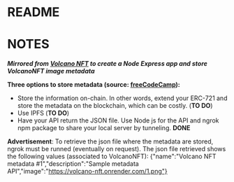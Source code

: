 # README

# NOTES

***Mirrored from [Volcano NFT](https://github.com/binghy/volcanoNFT) to create a Node Express app and store VolcanoNFT image metadata***

**Three options to store metadata (source: [freeCodeCamp](https://www.freecodecamp.org/news/how-to-make-an-nft/)):**  
- Store the information on-chain. In other words, extend your ERC-721 and store the metadata on the blockchain, which can be costly. (**TO DO**)  
- Use IPFS (**TO DO**)  
- Have your API return the JSON file. Use Node js for the API and ngrok npm package to share your local server by tunneling. **DONE**

**Advertisement**: To retrieve the json file where the metadata are stored, ngrok must be runned (eventually on request).
The json file retrieved shows the following values (associated to VolcanoNFT):
{"name":"Volcano NFT metadata #1","description":"Sample metadata API","image":"https://volcano-nft.onrender.com/1.png"}
